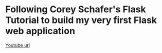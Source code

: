 # Following Corey Schafer's Flask Tutorial to build my very first Flask web application

[Youtube url](https://www.youtube.com/playlist?list=PL-osiE80TeTs4UjLw5MM6OjgkjFeUxCYH)